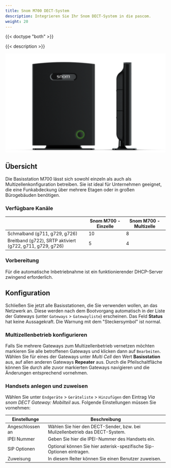 ```yaml
---
title: Snom M700 DECT-System
description: Integrieren Sie Ihr Snom DECT-System in die pascom.
weight: 20
---
```



{{< doctype "both"  >}}

{{< description >}}

![Snom M700](snom_m700_dect.png?width=600px)


## Übersicht

Die Basisstation M700 lässt sich sowohl einzeln als auch als Multizellenkonfiguration betreiben. Sie ist ideal für Unternehmen geeignet, die eine Funkabdeckung über mehrere Etagen oder in großen Bürogebäuden benötigen.

### Verfügbare Kanäle

||Snom M700 - Einzelle|Snom M700 - Multizelle|
|----|----|----|
|Schmalband (g711, g729, g726)|10|8|
|Breitband (g722), SRTP aktiviert (g722, g711, g729, g726)|5|4|

### Vorbereitung

Für die automatische Inbetriebnahme ist ein funktionierender DHCP-Server zwingend erforderlich.


## Konfiguration

Schließen Sie jetzt alle Basisstationen, die Sie verwenden wollen, an das Netzwerk an. Diese werden nach dem Bootvorgang automatisch in der Liste der Gateways (unter `Gateways` > `Gatewayliste`) erscheinen.
Das Feld **Status** hat keine Aussagekraft. Die Warnung mit dem "Steckersymbol" ist normal.

### Multizellenbetrieb konfigurieren

Falls Sie mehrere Gateways zum Multizellenbetrieb vernetzen möchten markieren Sie alle betroffenen Gateways und klicken dann auf `Bearbeiten`. Wählen Sie für eines der Gateways unter *Multi Cell* den Wert **Basisstation** aus, auf allen anderen Gateways **Repeater** aus. Durch die Pfeilschaltfläche können Sie durch alle zuvor markierten Gateways navigieren und die Änderungen entsprechend vornehmen.

### Handsets anlegen und zuweisen

Wählen Sie unter `Endgeräte` > `Geräteliste` > `Hinzufügen` den Eintrag *Via snom DECT Gateway: Mobilteil* aus. Folgende Einstellungen müssen Sie vornehmen:

|Einstellunge|Beschreibung|
|---|---|
|Angeschlossen an|Wählen Sie hier den DECT-Sender, bzw. bei Mulizellenbetrieb das DECT-System.|
|IPEI Nummer|Geben Sie hier die IPEI-Nummer des Handsets ein.|
|SIP Optionen|Optional können Sie hier asterisk-spezifische Sip-Optionen eintragen.|
|Zuweisung|In diesem Reiter können Sie einen Benutzer zuweisen.|
